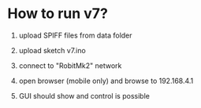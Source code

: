 # How to run v7?

1. upload SPIFF files from data folder

2. upload sketch v7.ino

3. connect to "RobitMk2" network

4. open browser (mobile only) and browse to 192.168.4.1

5. GUI should show and control is possible